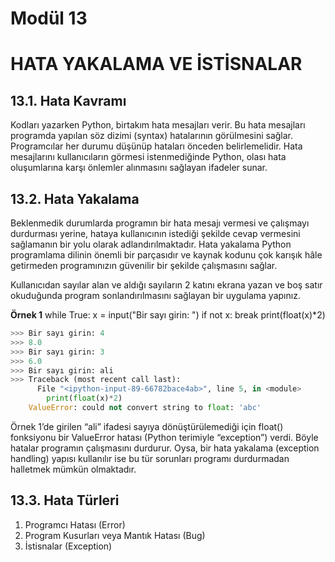 # Modül 13 
# HATA YAKALAMA VE İSTİSNALAR
## 13.1. Hata Kavramı

Kodları yazarken Python, birtakım hata mesajları verir. Bu hata mesajları programda yapılan söz dizimi
(syntax) hatalarının görülmesini sağlar. Programcılar her durumu düşünüp hataları önceden belirlemelidir. Hata mesajlarını kullanıcıların görmesi istenmediğinde Python, olası hata oluşumlarına karşı önlemler alınmasını sağlayan ifadeler sunar. 

## 13.2. Hata Yakalama
Beklenmedik durumlarda programın bir hata mesajı vermesi ve çalışmayı durdurması yerine, hataya
kullanıcının istediği şekilde cevap vermesini sağlamanın bir yolu olarak adlandırılmaktadır. Hata yakalama Python programlama dilinin önemli bir parçasıdır ve kaynak kodunu çok karışık hâle getirmeden
programınızın güvenilir bir şekilde çalışmasını sağlar.

Kullanıcıdan sayılar alan ve aldığı sayıların 2 katını ekrana yazan ve boş satır okuduğunda program
sonlandırılmasını sağlayan bir uygulama yapınız.


**Örnek 1**
while True:
  x = input("Bir sayı girin: ")
  if not x:
    break
  print(float(x)*2)


```python
>>> Bir sayı girin: 4
>>> 8.0
>>> Bir sayı girin: 3
>>> 6.0
>>> Bir sayı girin: ali
>>> Traceback (most recent call last):
      File "<ipython-input-89-66782bace4ab>", line 5, in <module>
        print(float(x)*2)
    ValueError: could not convert string to float: 'abc'
 ```

Örnek 1’de girilen “ali” ifadesi sayıya dönüştürülemediği için float() fonksiyonu bir ValueError hatası (Python terimiyle “exception”) verdi. Böyle hatalar programın çalışmasını durdurur. Oysa, bir hata
yakalama (exception handling) yapısı kullanılır ise bu tür sorunları programı durdurmadan halletmek
mümkün olmaktadır.

## 13.3. Hata Türleri

1. Programcı Hatası (Error)
2. Program Kusurları veya Mantık Hatası (Bug)
3. İstisnalar (Exception)
